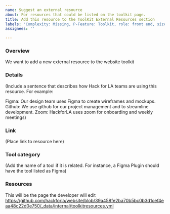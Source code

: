 ```yaml
---
name: Suggest an external resource
about: For resources that could be listed on the toolkit page.
title: Add this resource to the ToolKit External Resources section
labels: 'Complexity: Missing, P-Feature: Toolkit, role: front end, size: 0.5pt'
assignees: ''

---
```


### Overview 
We want to add a new external resource to the website toolkit

### Details
(Include a sentence that describes how Hack for LA teams are using this resource. For example: 

Figma: Our design team uses Figma to create wireframes and mockups.
Github: We use github for our project management and to streamline development.
Zoom: HackforLA uses zoom for onboarding and weekly meetings)

### Link
(Place link to resource here)

### Tool category
(Add the name of a tool if it is related.  For instance, a Figma Plugin should have the tool listed as Figma)

### Resources
This will be the page the developer will edit https://github.com/hackforla/website/blob/39a458fe2ba70b5bc0b3d1cef4eaa48c22d0e750/_data/internal/toolkitresources.yml
